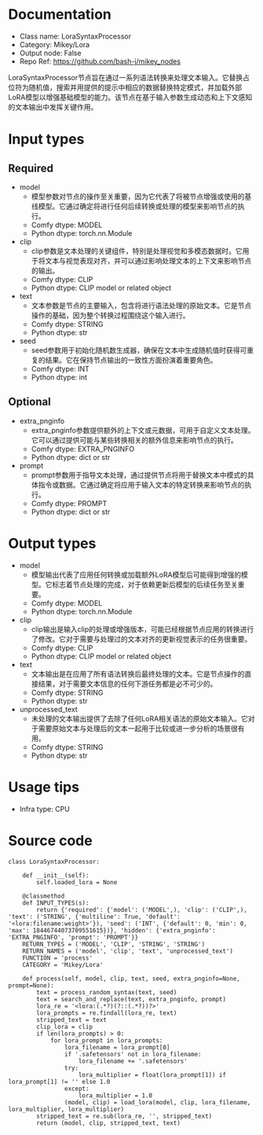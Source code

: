 # Documentation
- Class name: LoraSyntaxProcessor
- Category: Mikey/Lora
- Output node: False
- Repo Ref: https://github.com/bash-j/mikey_nodes

LoraSyntaxProcessor节点旨在通过一系列语法转换来处理文本输入。它替换占位符为随机值，搜索并用提供的提示中相应的数据替换特定模式，并加载外部LoRA模型以增强基础模型的能力。该节点在基于输入参数生成动态和上下文感知的文本输出中发挥关键作用。

# Input types
## Required
- model
    - 模型参数对节点的操作至关重要，因为它代表了将被节点增强或使用的基线模型。它通过确定将进行任何后续转换或处理的模型来影响节点的执行。
    - Comfy dtype: MODEL
    - Python dtype: torch.nn.Module
- clip
    - clip参数是文本处理的关键组件，特别是处理视觉和多模态数据时。它用于将文本与视觉表现对齐，并可以通过影响处理文本的上下文来影响节点的输出。
    - Comfy dtype: CLIP
    - Python dtype: CLIP model or related object
- text
    - 文本参数是节点的主要输入，包含将进行语法处理的原始文本。它是节点操作的基础，因为整个转换过程围绕这个输入进行。
    - Comfy dtype: STRING
    - Python dtype: str
- seed
    - seed参数用于初始化随机数生成器，确保在文本中生成随机值时获得可重复的结果。它在保持节点输出的一致性方面扮演着重要角色。
    - Comfy dtype: INT
    - Python dtype: int
## Optional
- extra_pnginfo
    - extra_pnginfo参数提供额外的上下文或元数据，可用于自定义文本处理。它可以通过提供可能与某些转换相关的额外信息来影响节点的执行。
    - Comfy dtype: EXTRA_PNGINFO
    - Python dtype: dict or str
- prompt
    - prompt参数用于指导文本处理，通过提供节点将用于替换文本中模式的具体指令或数据。它通过确定将应用于输入文本的特定转换来影响节点的执行。
    - Comfy dtype: PROMPT
    - Python dtype: dict or str

# Output types
- model
    - 模型输出代表了应用任何转换或加载额外LoRA模型后可能得到增强的模型。它标志着节点处理的完成，对于依赖更新后模型的后续任务至关重要。
    - Comfy dtype: MODEL
    - Python dtype: torch.nn.Module
- clip
    - clip输出是输入clip的处理或增强版本，可能已经根据节点应用的转换进行了修改。它对于需要与处理过的文本对齐的更新视觉表示的任务很重要。
    - Comfy dtype: CLIP
    - Python dtype: CLIP model or related object
- text
    - 文本输出是在应用了所有语法转换后最终处理的文本。它是节点操作的直接结果，对于需要文本信息的任何下游任务都是必不可少的。
    - Comfy dtype: STRING
    - Python dtype: str
- unprocessed_text
    - 未处理的文本输出提供了去除了任何LoRA相关语法的原始文本输入。它对于需要原始文本与处理后的文本一起用于比较或进一步分析的场景很有用。
    - Comfy dtype: STRING
    - Python dtype: str

# Usage tips
- Infra type: CPU

# Source code
```
class LoraSyntaxProcessor:

    def __init__(self):
        self.loaded_lora = None

    @classmethod
    def INPUT_TYPES(s):
        return {'required': {'model': ('MODEL',), 'clip': ('CLIP',), 'text': ('STRING', {'multiline': True, 'default': '<lora:filename:weight>'}), 'seed': ('INT', {'default': 0, 'min': 0, 'max': 18446744073709551615})}, 'hidden': {'extra_pnginfo': 'EXTRA_PNGINFO', 'prompt': 'PROMPT'}}
    RETURN_TYPES = ('MODEL', 'CLIP', 'STRING', 'STRING')
    RETURN_NAMES = ('model', 'clip', 'text', 'unprocessed_text')
    FUNCTION = 'process'
    CATEGORY = 'Mikey/Lora'

    def process(self, model, clip, text, seed, extra_pnginfo=None, prompt=None):
        text = process_random_syntax(text, seed)
        text = search_and_replace(text, extra_pnginfo, prompt)
        lora_re = '<lora:(.*?)(?::(.*?))?>'
        lora_prompts = re.findall(lora_re, text)
        stripped_text = text
        clip_lora = clip
        if len(lora_prompts) > 0:
            for lora_prompt in lora_prompts:
                lora_filename = lora_prompt[0]
                if '.safetensors' not in lora_filename:
                    lora_filename += '.safetensors'
                try:
                    lora_multiplier = float(lora_prompt[1]) if lora_prompt[1] != '' else 1.0
                except:
                    lora_multiplier = 1.0
                (model, clip) = load_lora(model, clip, lora_filename, lora_multiplier, lora_multiplier)
        stripped_text = re.sub(lora_re, '', stripped_text)
        return (model, clip, stripped_text, text)
```